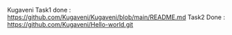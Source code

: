 Kugaveni
Task1 done : https://github.com/Kugaveni/Kugaveni/blob/main/README.md
Task2 Done : https://github.com/Kugaveni/Hello-world.git
